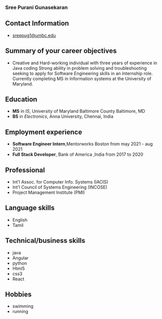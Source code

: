 ### Sree Purani Gunasekaran
## Contact Information
* sreepug1@umbc.edu
## Summary of your career objectives
* Creative and Hard-working individual with three years of experience in Java coding Strong ability in problem solving and troubleshooting seeking to apply for Software Engineering skills in an Internship role. Currently completing MS in Information systems at the University of Maryland.
## Education
* **MS** in *IS*, University of Maryland Baltimore County Baltimore, MD                                        
* **BS** in *Electronics*, Anna University, Chennai, India 


## Employment experience
* **Software Engineer Intern**,Mentorworks Boston from may 2021 - aug 2021
* **Full Stack Developer**, Bank of America ,India from 2017 to 2020


## Professional
* Int'l Assoc. for Computer Info. Systems (IACIS)
* Int'l Council of Systems Engineering (INCOSE)
* Project Management Institute (PMI)

## Language skills
* English
* Tamil


## Technical/business skills
* java
* Angular
* python 
* Html5
* css3
* React
## Hobbies
* swimming
* running 
